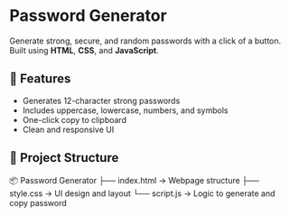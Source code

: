 # Password Generator

Generate strong, secure, and random passwords with a click of a button. Built using **HTML**, **CSS**, and **JavaScript**.

## 🚀 Features
- Generates 12-character strong passwords
- Includes uppercase, lowercase, numbers, and symbols
- One-click copy to clipboard
- Clean and responsive UI

## 📁 Project Structure

📦 Password Generator
├── index.html → Webpage structure
├── style.css → UI design and layout
└── script.js → Logic to generate and copy password
